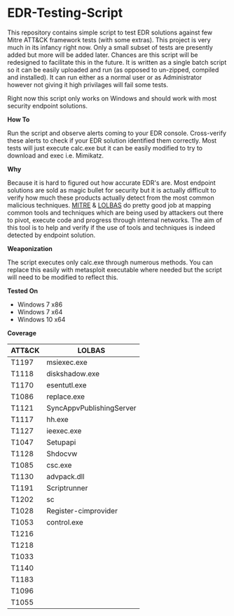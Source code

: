 # EDR-Testing-Script

This repository contains simple script to test EDR solutions against few Mitre ATT&CK framework tests (with some extras). This project is very much in its infancy right now. Only a small subset of tests are presently added but more will be added later. Chances are this script will be redesigned to facilitate this in the future. It is written as a single batch script so it can be easily uploaded and run (as opposed to un-zipped, compiled and installed). It can run either as a normal user or as Administrator however not giving it high privilages will fail some tests.

Right now this script only works on Windows and should work with most security endpoint solutions.

**How To**

Run the script and observe alerts coming to your EDR console. Cross-verify these alerts to check if your EDR solution identified them correctly. Most tests will just execute calc.exe but it can be easily modified to try to download and exec i.e. Mimikatz.

**Why**

Because it is hard to figured out how accurate EDR's are. Most endpoint solutions are sold as magic bullet for security but it is actually difficult to verify how much these products actually detect from the most common malicious techniques. [MITRE](https://attack.mitre.org/wiki/Main_Page) & [LOLBAS](https://github.com/api0cradle/LOLBAS) do pretty good job at mapping common tools and techniques which are being used by attackers out there to pivot, execute code and progress through internal networks. The aim of this tool is to help and verify if the use of tools and techniques is indeed detected by endpoint solution.

**Weaponization** 

The script executes only calc.exe through numerous methods. You can replace this easily with metasploit executable where needed but the script will need to be modified to reflect this.

**Tested On**

* Windows 7 x86
* Windows 7 x64
* Windows 10 x64

**Coverage**

| ATT&CK  | LOLBAS |
| ------------- | ------------- |
| T1197  | msiexec.exe  |
| T1118  | diskshadow.exe  |
| T1170  | esentutl.exe |
| T1086  | replace.exe | 
| T1121  | SyncAppvPublishingServer |
| T1117  | hh.exe |
| T1127  | ieexec.exe |
| T1047  | Setupapi |
| T1128  | Shdocvw |
| T1085  | csc.exe |
| T1130  | advpack.dll |
| T1191  | Scriptrunner |
| T1202  | sc |
| T1028  | Register-cimprovider |
| T1053  | control.exe |
| T1216  |
| T1218  |
| T1033  | 
| T1140  |
| T1183  |
| T1096  |
| T1055  |